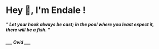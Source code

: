 <h1 title="head"> Hey 👋, I'm Endale !</h1>

**<h5><i>" Let your hook always be cast; in the pool where you least expect it, there will be a fish. "</i></h5>**

*<b>___ Ovid ___</b>*
